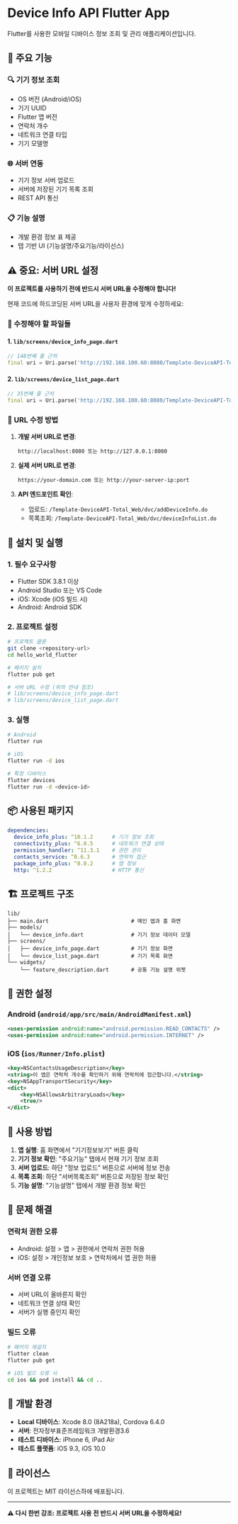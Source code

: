 # Device Info API Flutter App

Flutter를 사용한 모바일 디바이스 정보 조회 및 관리 애플리케이션입니다.

## 📱 주요 기능

### 🔍 기기 정보 조회
- OS 버전 (Android/iOS)
- 기기 UUID
- Flutter 앱 버전
- 연락처 개수
- 네트워크 연결 타입
- 기기 모델명

### 🌐 서버 연동
- 기기 정보 서버 업로드
- 서버에 저장된 기기 목록 조회
- REST API 통신

### 📋 기능 설명
- 개발 환경 정보 표 제공
- 탭 기반 UI (기능설명/주요기능/라이선스)

## ⚠️ 중요: 서버 URL 설정

**이 프로젝트를 사용하기 전에 반드시 서버 URL을 수정해야 합니다!**

현재 코드에 하드코딩된 서버 URL을 사용자 환경에 맞게 수정하세요:

### 📍 수정해야 할 파일들

#### 1. `lib/screens/device_info_page.dart`
```dart
// 148번째 줄 근처
final uri = Uri.parse('http://192.168.100.60:8080/Template-DeviceAPI-Total_Web/dvc/addDeviceInfo.do')
```

#### 2. `lib/screens/device_list_page.dart`
```dart
// 35번째 줄 근처  
final uri = Uri.parse('http://192.168.100.60:8080/Template-DeviceAPI-Total_Web/dvc/deviceInfoList.do')
```

### 🔧 URL 수정 방법

1. **개발 서버 URL로 변경**:
   ```
   http://localhost:8080 또는 http://127.0.0.1:8080
   ```

2. **실제 서버 URL로 변경**:
   ```
   https://your-domain.com 또는 http://your-server-ip:port
   ```

3. **API 엔드포인트 확인**:
   - 업로드: `/Template-DeviceAPI-Total_Web/dvc/addDeviceInfo.do`
   - 목록조회: `/Template-DeviceAPI-Total_Web/dvc/deviceInfoList.do`

## 🚀 설치 및 실행

### 1. 필수 요구사항
- Flutter SDK 3.8.1 이상
- Android Studio 또는 VS Code
- iOS: Xcode (iOS 빌드 시)
- Android: Android SDK

### 2. 프로젝트 설정
```bash
# 프로젝트 클론
git clone <repository-url>
cd hello_world_flutter

# 패키지 설치
flutter pub get

# 서버 URL 수정 (위의 안내 참조)
# lib/screens/device_info_page.dart
# lib/screens/device_list_page.dart
```

### 3. 실행
```bash
# Android
flutter run

# iOS
flutter run -d ios

# 특정 디바이스
flutter devices
flutter run -d <device-id>
```

## 📦 사용된 패키지

```yaml
dependencies:
  device_info_plus: ^10.1.2      # 기기 정보 조회
  connectivity_plus: ^6.0.5      # 네트워크 연결 상태
  permission_handler: ^11.3.1    # 권한 관리
  contacts_service: ^0.6.3       # 연락처 접근
  package_info_plus: ^8.0.2      # 앱 정보
  http: ^1.2.2                   # HTTP 통신
```

## 🏗️ 프로젝트 구조

```
lib/
├── main.dart                          # 메인 앱과 홈 화면
├── models/
│   └── device_info.dart               # 기기 정보 데이터 모델
├── screens/
│   ├── device_info_page.dart          # 기기 정보 화면
│   └── device_list_page.dart          # 기기 목록 화면
└── widgets/
    └── feature_description.dart       # 공통 기능 설명 위젯
```

## 🔐 권한 설정

### Android (`android/app/src/main/AndroidManifest.xml`)
```xml
<uses-permission android:name="android.permission.READ_CONTACTS" />
<uses-permission android:name="android.permission.INTERNET" />
```

### iOS (`ios/Runner/Info.plist`)
```xml
<key>NSContactsUsageDescription</key>
<string>이 앱은 연락처 개수를 확인하기 위해 연락처에 접근합니다.</string>
<key>NSAppTransportSecurity</key>
<dict>
    <key>NSAllowsArbitraryLoads</key>
    <true/>
</dict>
```

## 📱 사용 방법

1. **앱 실행**: 홈 화면에서 "기기정보보기" 버튼 클릭
2. **기기 정보 확인**: "주요기능" 탭에서 현재 기기 정보 조회
3. **서버 업로드**: 하단 "정보 업로드" 버튼으로 서버에 정보 전송
4. **목록 조회**: 하단 "서버목록조회" 버튼으로 저장된 정보 확인
5. **기능 설명**: "기능설명" 탭에서 개발 환경 정보 확인

## 🐛 문제 해결

### 연락처 권한 오류
- Android: 설정 > 앱 > 권한에서 연락처 권한 허용
- iOS: 설정 > 개인정보 보호 > 연락처에서 앱 권한 허용

### 서버 연결 오류
- 서버 URL이 올바른지 확인
- 네트워크 연결 상태 확인
- 서버가 실행 중인지 확인

### 빌드 오류
```bash
# 패키지 재설치
flutter clean
flutter pub get

# iOS 빌드 오류 시
cd ios && pod install && cd ..
```

## 📝 개발 환경

- **Local 디바이스**: Xcode 8.0 (8A218a), Cordova 6.4.0
- **서버**: 전자정부표준프레임워크 개발환경3.6
- **테스트 디바이스**: iPhone 6, iPad Air
- **테스트 플랫폼**: iOS 9.3, iOS 10.0

## 📄 라이선스

이 프로젝트는 MIT 라이선스하에 배포됩니다.

---

**⚠️ 다시 한번 강조: 프로젝트 사용 전 반드시 서버 URL을 수정하세요!**
